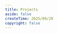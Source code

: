 ```yaml
---
title: Projects
aside: false
createTime: 2025/09/29
copyright: false
---
```


<script setup>
import RepoCard from 'vuepress-theme-plume/features/RepoCard.vue'
</script>

<CardGrid>
  <RepoCard repo="yxzlwz/blog" />
  <RepoCard repo="genuine-oj/frontend-naive" />
  <RepoCard repo="yxzlwz/cloudreve-sdk" />
  <RepoCard repo="yxzlwz/python-doc-web" />
</CardGrid>
